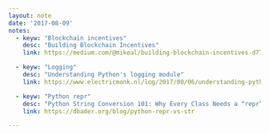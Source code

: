 ```yaml
---
layout: note
date: '2017-08-09'
notes:
  - keyw: "Blockchain incentives"
    desc: "Building Blockchain Incentives"
    link: https://medium.com/@mikeal/building-blockchain-incentives-d77c89c0c066

  - keyw: "Logging"
    desc: "Understanding Python's logging module"
    link: https://www.electricmonk.nl/log/2017/08/06/understanding-pythons-logging-module/

  - keyw: "Python repr"
    desc: "Python String Conversion 101: Why Every Class Needs a “repr”"
    link: https://dbader.org/blog/python-repr-vs-str

---
```

